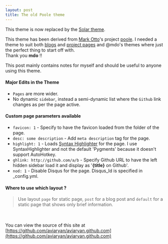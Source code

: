 ```yaml
---
layout: post
title: The old Poole theme
---
```


<div class="notify"><span class="symbol icon-info"></span> This theme is now replaced by the <a href="/blog/the-theme.html">Solar theme</a>.</div>

This theme has been derived from [Mark Otto](http://twitter.com/mdo)'s project [poole](http://getpoole.com). I needed a theme to suit both [blogs](/blog) and 
[project pages](/ahk) and @mdo's themes where just the perfect thing to start off with.  
Thank you **mdo** !!  

This post mainly contains notes for myself and should be useful to anyone using this theme.


#### Major Edits in the Theme
* `Pages` are more wider.
* No dynamic `sidebar`, instead a semi-dynamic list where the `Github` link changes as per the page active.
  
  
#### Custom page parameters available
* `favicon: 1` - Specify to have the favicon loaded from the folder of the page.
* `desc: some description` - Add `meta description` tag for the page.
* `highlight: 1` - Loads [Syntax Highlighter](http://alexgorbatchev.com/SyntaxHighlighter/) for the page. I use SyntaxHighlighter and not the default 'Pygments' because it 
 doesn't support AutoHotkey.
* `ghlink: http://github.com/a/b` - Specify Github URL to have the left hidden sidebar load it and display as '**{title}** on Github'.
* `nod: 1` - Disable Disqus for the page. Disqus_Id is specified in _config.yml.
  
  
#### Where to use which layout ?
 > Use layout `page` for static page, `post` for a blog post and `default` for a static page that shows only brief information.

<br><br>
You can view the source of this site at [https://github.com/aviaryan/aviaryan.github.com](https://github.com/aviaryan/aviaryan.github.com)